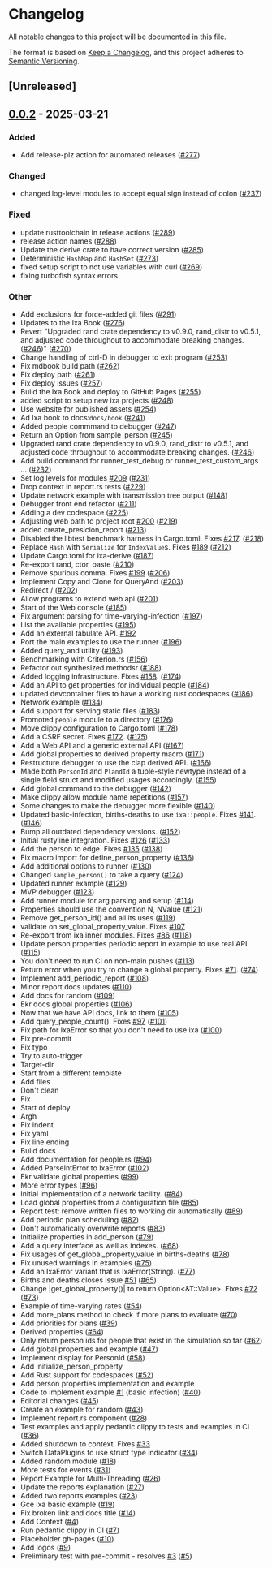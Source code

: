 # Changelog
All notable changes to this project will be documented in this file.

The format is based on [Keep a Changelog](https://keepachangelog.com/en/1.0.0/),
and this project adheres to [Semantic Versioning](https://semver.org/spec/v2.0.0.html).

## [Unreleased]

## [0.0.2](https://github.com/CDCgov/ixa/compare/ixa-v0.0.1...ixa-v0.0.2) - 2025-03-21

### Added
- Add release-plz action for automated releases ([#277](https://github.com/CDCgov/ixa/pull/277))

### Changed
- changed log-level modules to accept equal sign instead of colon ([#237](https://github.com/CDCgov/ixa/pull/237))

### Fixed
- update rusttoolchain in release actions ([#289](https://github.com/CDCgov/ixa/pull/289))
- release action names ([#288](https://github.com/CDCgov/ixa/pull/288))
- Update the derive crate to have correct version ([#285](https://github.com/CDCgov/ixa/pull/285))
- Deterministic `HashMap` and `HashSet` ([#273](https://github.com/CDCgov/ixa/pull/273))
- fixed setup script to not use variables with curl ([#269](https://github.com/CDCgov/ixa/pull/269))
- fixing turbofish syntax errors

### Other
- Add exclusions for force-added git files ([#291](https://github.com/CDCgov/ixa/pull/291))
- Updates to the Ixa Book ([#276](https://github.com/CDCgov/ixa/pull/276))
- Revert "Upgraded rand crate dependency to v0.9.0, rand_distr to v0.5.1, and adjusted code throughout to accommodate breaking changes. ([#246](https://github.com/CDCgov/ixa/pull/246))" ([#270](https://github.com/CDCgov/ixa/pull/270))
- Change handling of ctrl-D in debugger to exit program ([#253](https://github.com/CDCgov/ixa/pull/253))
- Fix mdbook build path ([#262](https://github.com/CDCgov/ixa/pull/262))
- Fix deploy path ([#261](https://github.com/CDCgov/ixa/pull/261))
- Fix deploy issues ([#257](https://github.com/CDCgov/ixa/pull/257))
- Build the Ixa Book and deploy to GitHub Pages ([#255](https://github.com/CDCgov/ixa/pull/255))
- added script to setup new ixa projects ([#248](https://github.com/CDCgov/ixa/pull/248))
- Use website for published assets ([#254](https://github.com/CDCgov/ixa/pull/254))
- Ad Ixa book to docs:`docs/book` ([#241](https://github.com/CDCgov/ixa/pull/241))
- Added people commmand to debugger ([#247](https://github.com/CDCgov/ixa/pull/247))
- Return an Option from sample_person ([#245](https://github.com/CDCgov/ixa/pull/245))
- Upgraded rand crate dependency to v0.9.0, rand_distr to v0.5.1, and adjusted code throughout to accommodate breaking changes. ([#246](https://github.com/CDCgov/ixa/pull/246))
- Add build command for runner_test_debug or runner_test_custom_args … ([#232](https://github.com/CDCgov/ixa/pull/232))
- Set log levels for modules [#209](https://github.com/CDCgov/ixa/pull/209) ([#231](https://github.com/CDCgov/ixa/pull/231))
- Drop context in report.rs tests ([#229](https://github.com/CDCgov/ixa/pull/229))
- Update network example with transmission tree output ([#148](https://github.com/CDCgov/ixa/pull/148))
- Debugger front end refactor ([#211](https://github.com/CDCgov/ixa/pull/211))
- Adding a dev codespace ([#225](https://github.com/CDCgov/ixa/pull/225))
- Adjusting web path to project root [#200](https://github.com/CDCgov/ixa/pull/200) ([#219](https://github.com/CDCgov/ixa/pull/219))
- added create_presicion_report ([#213](https://github.com/CDCgov/ixa/pull/213))
- Disabled the libtest benchmark harness in Cargo.toml. Fixes [#217](https://github.com/CDCgov/ixa/pull/217). ([#218](https://github.com/CDCgov/ixa/pull/218))
- Replace `Hash` with `Serialize` for `IndexValue`s. Fixes [#189](https://github.com/CDCgov/ixa/pull/189) ([#212](https://github.com/CDCgov/ixa/pull/212))
- Update Cargo.toml for ixa-derive ([#187](https://github.com/CDCgov/ixa/pull/187))
- Re-export rand, ctor, paste ([#210](https://github.com/CDCgov/ixa/pull/210))
- Remove spurious comma. Fixes [#199](https://github.com/CDCgov/ixa/pull/199) ([#206](https://github.com/CDCgov/ixa/pull/206))
- Implement Copy and Clone for QueryAnd ([#203](https://github.com/CDCgov/ixa/pull/203))
- Redirect / ([#202](https://github.com/CDCgov/ixa/pull/202))
- Allow programs to extend web api ([#201](https://github.com/CDCgov/ixa/pull/201))
- Start of the Web console ([#185](https://github.com/CDCgov/ixa/pull/185))
- Fix argument parsing for time-varying-infection ([#197](https://github.com/CDCgov/ixa/pull/197))
- List the available properties ([#195](https://github.com/CDCgov/ixa/pull/195))
- Add an external tabulate API. [#192](https://github.com/CDCgov/ixa/pull/192)
- Port the main examples to use the runner ([#196](https://github.com/CDCgov/ixa/pull/196))
- Added query_and utility ([#193](https://github.com/CDCgov/ixa/pull/193))
- Benchmarking with Criterion.rs ([#156](https://github.com/CDCgov/ixa/pull/156))
- Refactor out synthesized methodsr ([#188](https://github.com/CDCgov/ixa/pull/188))
- Added logging infrastructure. Fixes [#158](https://github.com/CDCgov/ixa/pull/158). ([#174](https://github.com/CDCgov/ixa/pull/174))
- Add an API to get properties for individual people ([#184](https://github.com/CDCgov/ixa/pull/184))
- updated devcontainer files to have a working rust codespaces ([#186](https://github.com/CDCgov/ixa/pull/186))
- Network example ([#134](https://github.com/CDCgov/ixa/pull/134))
- Add support for serving static files ([#183](https://github.com/CDCgov/ixa/pull/183))
- Promoted `people` module to a directory ([#176](https://github.com/CDCgov/ixa/pull/176))
- Move clippy configuration to Cargo.toml ([#178](https://github.com/CDCgov/ixa/pull/178))
- Add a CSRF secret. Fixes [#172](https://github.com/CDCgov/ixa/pull/172). ([#175](https://github.com/CDCgov/ixa/pull/175))
- Add a Web API and a generic external API ([#167](https://github.com/CDCgov/ixa/pull/167))
- Add global properties to derived property macro ([#171](https://github.com/CDCgov/ixa/pull/171))
- Restructure debugger to use the clap derived API. ([#166](https://github.com/CDCgov/ixa/pull/166))
- Made both `PersonId` and `PlandId` a tuple-style newtype instead of a single field struct and modified usages accordingly. ([#155](https://github.com/CDCgov/ixa/pull/155))
- Add global command to the debugger ([#142](https://github.com/CDCgov/ixa/pull/142))
- Make clippy allow module name repetitions ([#157](https://github.com/CDCgov/ixa/pull/157))
- Some changes to make the debugger more flexible ([#140](https://github.com/CDCgov/ixa/pull/140))
- Updated basic-infection, births-deaths to use `ixa::people`. Fixes [#141](https://github.com/CDCgov/ixa/pull/141). ([#146](https://github.com/CDCgov/ixa/pull/146))
- Bump all outdated dependency versions. ([#152](https://github.com/CDCgov/ixa/pull/152))
- Initial rustyline integration. Fixes [#126](https://github.com/CDCgov/ixa/pull/126) ([#133](https://github.com/CDCgov/ixa/pull/133))
- Add the person to edge. Fixes [#135](https://github.com/CDCgov/ixa/pull/135) ([#138](https://github.com/CDCgov/ixa/pull/138))
- Fix macro import for define_person_property ([#136](https://github.com/CDCgov/ixa/pull/136))
- Add additional options to runner ([#130](https://github.com/CDCgov/ixa/pull/130))
- Changed `sample_person()` to take a query ([#124](https://github.com/CDCgov/ixa/pull/124))
- Updated runner example ([#129](https://github.com/CDCgov/ixa/pull/129))
- MVP debugger ([#123](https://github.com/CDCgov/ixa/pull/123))
- Add runner module for arg parsing and setup ([#114](https://github.com/CDCgov/ixa/pull/114))
- Properties should use the convention N, NValue ([#121](https://github.com/CDCgov/ixa/pull/121))
- Remove get_person_id() and all its uses ([#119](https://github.com/CDCgov/ixa/pull/119))
- validate on set_global_property_value. Fixes [#107](https://github.com/CDCgov/ixa/pull/107)
- Re-export from ixa inner modules. Fixes [#86](https://github.com/CDCgov/ixa/pull/86) ([#118](https://github.com/CDCgov/ixa/pull/118))
- Update person properties periodic report in example to use real API ([#115](https://github.com/CDCgov/ixa/pull/115))
- You don't need to run CI on non-main pushes ([#113](https://github.com/CDCgov/ixa/pull/113))
- Return error when you try to change a global property. Fixes [#71](https://github.com/CDCgov/ixa/pull/71). ([#74](https://github.com/CDCgov/ixa/pull/74))
- Implement add_periodic_report ([#108](https://github.com/CDCgov/ixa/pull/108))
- Minor report docs updates ([#110](https://github.com/CDCgov/ixa/pull/110))
- Add docs for random ([#109](https://github.com/CDCgov/ixa/pull/109))
- Ekr docs global properties ([#106](https://github.com/CDCgov/ixa/pull/106))
- Now that we have API docs, link to them ([#105](https://github.com/CDCgov/ixa/pull/105))
- Add query_people_count(). Fixes [#97](https://github.com/CDCgov/ixa/pull/97) ([#101](https://github.com/CDCgov/ixa/pull/101))
- Fix path for IxaError so that you don't need to use ixa ([#100](https://github.com/CDCgov/ixa/pull/100))
- Fix pre-commit
- Fix typo
- Try to auto-trigger
- Target-dir
- Start from a different template
- Add files
- Don't clean
- Fix
- Start of deploy
- Argh
- Fix indent
- Fix yaml
- Fix line ending
- Build docs
- Add documentation for people.rs ([#94](https://github.com/CDCgov/ixa/pull/94))
- Added ParseIntError to IxaError ([#102](https://github.com/CDCgov/ixa/pull/102))
- Ekr validate global properties ([#99](https://github.com/CDCgov/ixa/pull/99))
- More error types ([#96](https://github.com/CDCgov/ixa/pull/96))
- Initial implementation of a network facility. ([#84](https://github.com/CDCgov/ixa/pull/84))
- Load global properties from a configuration file ([#85](https://github.com/CDCgov/ixa/pull/85))
- Report test: remove written files to working dir automatically ([#89](https://github.com/CDCgov/ixa/pull/89))
- Add periodic plan scheduling ([#82](https://github.com/CDCgov/ixa/pull/82))
- Don't automatically overwrite reports ([#83](https://github.com/CDCgov/ixa/pull/83))
- Initialize properties in add_person ([#79](https://github.com/CDCgov/ixa/pull/79))
- Add a query interface as well as indexes. ([#68](https://github.com/CDCgov/ixa/pull/68))
- Fix usages of get_global_property_value in births-deaths ([#78](https://github.com/CDCgov/ixa/pull/78))
- Fix unused warnings in examples ([#75](https://github.com/CDCgov/ixa/pull/75))
- Add an IxaError variant that is IxaError(String). ([#77](https://github.com/CDCgov/ixa/pull/77))
- Births and deaths closes issue [#51](https://github.com/CDCgov/ixa/pull/51) ([#65](https://github.com/CDCgov/ixa/pull/65))
- Change |get_global_property()| to return Option<&T::Value>. Fixes [#72](https://github.com/CDCgov/ixa/pull/72) ([#73](https://github.com/CDCgov/ixa/pull/73))
- Example of time-varying rates ([#54](https://github.com/CDCgov/ixa/pull/54))
- Add more_plans method to check if more plans to evaluate ([#70](https://github.com/CDCgov/ixa/pull/70))
- Add priorities for plans ([#39](https://github.com/CDCgov/ixa/pull/39))
- Derived properties ([#64](https://github.com/CDCgov/ixa/pull/64))
- Only return person ids for people that exist in the simulation so far ([#62](https://github.com/CDCgov/ixa/pull/62))
- Add global properties and example ([#47](https://github.com/CDCgov/ixa/pull/47))
- Implement display for PersonId ([#58](https://github.com/CDCgov/ixa/pull/58))
- Add initialize_person_property
- Add Rust support for codespaces ([#52](https://github.com/CDCgov/ixa/pull/52))
- Add person properties implementation and example
- Code to implement example [#1](https://github.com/CDCgov/ixa/pull/1) (basic infection) ([#40](https://github.com/CDCgov/ixa/pull/40))
- Editorial changes ([#45](https://github.com/CDCgov/ixa/pull/45))
- Create an example for random ([#43](https://github.com/CDCgov/ixa/pull/43))
- Implement report.rs component ([#28](https://github.com/CDCgov/ixa/pull/28))
- Test examples and apply pedantic clippy to tests and examples in CI ([#36](https://github.com/CDCgov/ixa/pull/36))
- Added shutdown to context. Fixes [#33](https://github.com/CDCgov/ixa/pull/33)
- Switch DataPlugins to use struct type indicator ([#34](https://github.com/CDCgov/ixa/pull/34))
- Added random module ([#18](https://github.com/CDCgov/ixa/pull/18))
- More tests for events ([#31](https://github.com/CDCgov/ixa/pull/31))
- Report Example for Multi-Threading ([#26](https://github.com/CDCgov/ixa/pull/26))
- Update the reports explanation ([#27](https://github.com/CDCgov/ixa/pull/27))
- Added two reports examples ([#23](https://github.com/CDCgov/ixa/pull/23))
- Gce ixa basic example ([#19](https://github.com/CDCgov/ixa/pull/19))
- Fix broken link and docs title ([#14](https://github.com/CDCgov/ixa/pull/14))
- Add Context ([#4](https://github.com/CDCgov/ixa/pull/4))
- Run pedantic clippy in CI ([#7](https://github.com/CDCgov/ixa/pull/7))
- Placeholder gh-pages ([#10](https://github.com/CDCgov/ixa/pull/10))
- Add logos ([#9](https://github.com/CDCgov/ixa/pull/9))
- Preliminary test with pre-commit - resolves [#3](https://github.com/CDCgov/ixa/pull/3) ([#5](https://github.com/CDCgov/ixa/pull/5))
